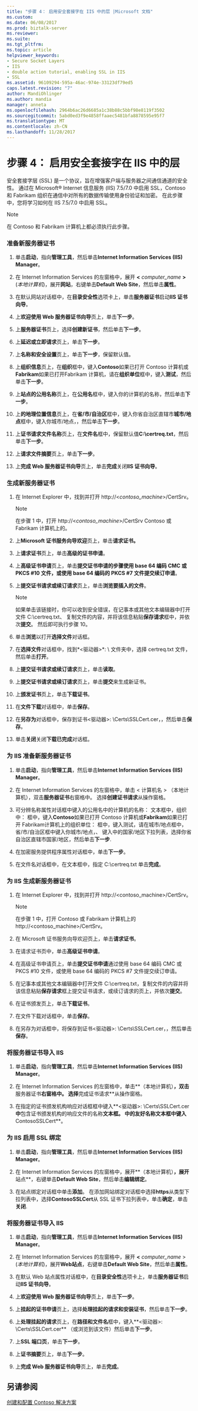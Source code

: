 ```yaml
---
title: "步骤 4： 启用安全套接字在 IIS 中的层 |Microsoft 文档"
ms.custom: 
ms.date: 06/08/2017
ms.prod: biztalk-server
ms.reviewer: 
ms.suite: 
ms.tgt_pltfrm: 
ms.topic: article
helpviewer_keywords:
- Secure Socket Layers
- IIS
- double action tutorial, enabling SSL in IIS
- SSL
ms.assetid: 96109294-595a-46ac-974e-33123df79ed5
caps.latest.revision: "7"
author: MandiOhlinger
ms.author: mandia
manager: anneta
ms.openlocfilehash: 2964b6ac26d6685a1c38b88c5bbf98e8119f3502
ms.sourcegitcommit: 5abd0ed3f9e4858ffaaec5481bfa8878595e95f7
ms.translationtype: MT
ms.contentlocale: zh-CN
ms.lasthandoff: 11/28/2017
---
```

# <a name="step-4-enabling-secure-sockets-layer-in-iis"></a>步骤 4： 启用安全套接字在 IIS 中的层
安全套接字层 (SSL) 是一个协议，旨在增强客户端与服务器之间通信通道的安全性。 通过在 Microsoft® Internet 信息服务 (IIS) 7.5/7.0 中启用 SSL，Contoso 和 Fabrikam 组织在通信中对所有的数据传输使用身份验证和加密。 在此步骤中，您将学习如何在 IIS 7.5/7.0 中启用 SSL。  
  
> [!NOTE]
>  在 Contoso 和 Fabrikam 计算机上都必须执行此步骤。  
  
### <a name="to-prepare-a-new-server-certificate"></a>准备新服务器证书  
  
1.  单击**启动**，指向**管理工具**，然后单击**Internet Information Services (IIS) Manager**。  
  
2.  在 Internet Information Services 的左窗格中，展开 **\<**  *computer_name*  **\>**  (*本地计算机*)，展开**网站**，右键单击**Default Web Site**，然后单击**属性**。  
  
3.  在默认网站对话框中，在**目录安全性**选项卡上，单击**服务器证书**启动**IIS 证书向导**。  
  
4.  上**欢迎使用 Web 服务器证书向导**页上，单击**下一步**。  
  
5.  上**服务器证书**页上，选择**创建新证书**，然后单击**下一步**。  
  
6.  上**延迟或立即请求**页上，单击**下一步**。  
  
7.  上**名称和安全设置**页上，单击**下一步**，保留默认值。  
  
8.  上**组织信息**页上，在**组织**框中，键入**Contoso**如果已打开 Contoso 计算机或**Fabrikam**如果已打开Fabrikam 计算机，请在**组织单位**框中，键入**测试**，然后单击**下一步**。  
  
9. 上**站点的公用名称**页上，在**公用名**框中，键入你的计算机的名称，然后单击**下一步**。  
  
10. 上**的地理位置信息**页上，在**省/市/自治区**框中，键入你省自治区直辖市**城市/地点**框中，键入你城市/地点，，然后单击**下一步**。  
  
11. 上**证书请求文件名称**页上，在**文件名**框中，保留默认值**C:\certreq.txt**，然后单击**下一步**。  
  
12. 上**请求文件摘要**页上，单击**下一步**。  
  
13. 上**完成 Web 服务器证书向导**页上，单击**完成**关闭**IIS 证书向导**。  
  
### <a name="to-generate-a-new-server-certificate"></a>生成新服务器证书  
  
1.  在 Internet Explorer 中，找到并打开 http://\<*contoso_machine*\>/CertSrv。  
  
    > [!NOTE]
    >  在步骤 1 中，打开 http://\<*contoso_machine*\>/CertSrv Contoso 或 Fabrikam 计算机上的。  
  
2.  上**Microsoft 证书服务向导欢迎**页上，单击**请求证书。**  
  
3.  上**请求证书**页上，单击**高级的证书申请**。  
  
4.  上**高级证书申请**页上，单击**提交证书申请的步骤使用 base 64 编码 CMC 或 PKCS #10 文件，或使用 base 64 编码的 PKCS #7 文件提交续订申请**。  
  
5.  上**提交证书请求或续订请求**页上，单击**浏览要插入的文件**。  
  
    > [!NOTE]
    >  如果单击该链接时，你可以收到安全错误，在记事本或其他文本编辑器中打开文件 C:\certreq.txt、 复制文件的内容，并将该信息粘贴**保存请求**框中，并依次**提交**。 然后即可执行步骤 10。  
  
6.  单击**浏览**以打开**选择文件**对话框。  
  
7.  在**选择文件**对话框中，找到*\<驱动器\>*: \ 文件夹中，选择 certreq.txt 文件，然后单击**打开**。  
  
8.  上**提交证书请求或续订请求**页上，单击**读取**。  
  
9. 上**提交证书请求或续订请求**页上，单击**提交**来生成新证书。  
  
10. 上**颁发证书**页上，单击**下载证书**。  
  
11. 在**文件下载**对话框中，单击**保存**。  
  
12. 在**另存为**对话框中，保存到证书\<驱动器\>: \Certs\SSLCert.cer，，然后单击**保存**。  
  
13. 单击**关闭**关闭**下载已完成**对话框。  
  
### <a name="to-prepare-a-new-server-certificate-for-iis"></a>为 IIS 准备新服务器证书  
  
1.  单击**启动**，指向**管理工具**，然后单击**Internet Information Services (IIS) Manager**。  
  
2.  在 Internet Information Services 的左窗格中，单击 < 计算机名 > （本地计算机），双击**服务器证书**右窗格中。 选择**创建证书请求**从操作窗格。  
  
3.  可分辨名称属性对话框中键入的公用名中的计算机的名称： 文本框中，组织中： 框中，键入**Contoso**如果已打开 Contoso 计算机或**Fabrikam**如果已打开 Fabrikam计算机上的组织单位： 框中，键入测试，请在城市/地点框中，省/市/自治区框中键入你城市/地点，、 键入中的国家/地区下拉列表，选择你省自治区直辖市国家/地区，然后单击**下一步**.  
  
4.  在加密服务提供程序属性对话框中，单击**下一步**。  
  
5.  在文件名对话框中，在文本框中，指定 C:\certreq.txt 单击**完成**。  
  
### <a name="to-generate-a-new-server-certificate-for-iis"></a>为 IIS 生成新服务器证书  
  
1.  在 Internet Explorer 中，找到并打开 http://<contoso_machine>/CertSrv。  
  
    > [!NOTE]
    >  在步骤 1 中，打开 Contoso 或 Fabrikam 计算机上的 http://<contoso_machine>/CertSrv。  
  
2.  在 Microsoft 证书服务向导欢迎页上，单击**请求证书**。  
  
3.  在请求证书页中，单击**高级证书申请**。  
  
4.  在高级证书申请页上，单击**提交证书申请**通过使用 base 64 编码 CMC 或 PKCS #10 文件，或使用 base 64 编码的 PKCS #7 文件提交续订申请。  
  
5.  在记事本或其他文本编辑器中打开文件 C:\certreq.txt，复制文件的内容并将该信息粘贴**保存请求**框上提交证书请求，或续订请求的页上，并依次**提交**。  
  
6.  在证书颁发页上，单击**下载证书**。  
  
7.  在文件下载对话框中，单击**保存**。  
  
8.  在另存为对话框中，将保存到证书\<驱动器\>: \Certs\SSLCert.cer，，然后单击**保存**。  
  
### <a name="to-import-the-server-certificate-into-iis"></a>将服务器证书导入 IIS  
  
1.  单击**启动**，指向**管理工具**，然后单击**Internet Information Services (IIS) Manager**。  
  
2.  在 Internet Information Services 的左窗格中，单击**（本地计算机）**，双击**服务器证书**右窗格中。 选择**完成证书请求**从操作窗格。  
  
3.  在指定的证书颁发机构响应对话框框中键入**\<驱动器\>: \Certs\SSLCert.cer**中**包含证书颁发机构的响应文件的名称**文本框。 中的友好名称文本框中键入**ContosoSSLCert**。  
  
### <a name="to-enable-ssl-bindings-for-iis"></a>为 IIS 启用 SSL 绑定  
  
1.  单击**启动**，指向**管理工具**，然后单击**Internet Information Services (IIS) Manager**。  
  
2.  在 Internet Information Services 的左窗格中，展开**（本地计算机）**，展开**站点**，右键单击**Default Web Site**，然后单击**编辑绑定**。  
  
3.  在站点绑定对话框中单击**添加**。 在添加网站绑定对话框中选择**https**从类型下拉列表中，选择**ContosoSSLCert**从 SSL 证书下拉列表中，单击**确定**，单击**关闭**.  
  
### <a name="to-import-the-server-certificate-into-iis"></a>将服务器证书导入 IIS  
  
1.  单击**启动**，指向**管理工具**，然后单击**Internet Information Services (IIS) Manager**。  
  
2.  在 Internet Information Services 的左窗格中，展开 **\<**  *computer_name* \> (*本地计算机*)，展开**Web站点**，右键单击**Default Web Site**，然后单击**属性**。  
  
3.  在默认 Web 站点属性对话框中，在**目录安全性**选项卡上，单击**服务器证书**启动**IIS 证书向导**。  
  
4.  上**欢迎使用 Web 服务器证书向导**页上，单击**下一步**。  
  
5.  上**挂起的证书申请**页上，选择**处理挂起的请求和安装证书**，然后单击**下一步**。  
  
6.  上**处理挂起的请求**页上，在**路径和文件名**框中，键入**\<驱动器\>: \Certs\SSLCert.cer** （或浏览到该文件）然后单击**下一步**。  
  
7.  上**SSL 端口页**，单击**下一步**。  
  
8.  上**证书摘要**页上，单击**下一步**。  
  
9. 上**完成 Web 服务器证书向导**页上，单击**完成**。  
  
## <a name="see-also"></a>另请参阅  
 [创建和配置 Contoso 解决方案](../../adapters-and-accelerators/accelerator-rosettanet/creating-and-configuring-the-contoso-solution.md)